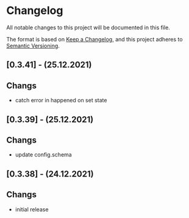 # Changelog
All notable changes to this project will be documented in this file.

The format is based on [Keep a Changelog](https://keepachangelog.com/en/1.0.0/),
and this project adheres to [Semantic Versioning](https://semver.org/spec/v2.0.0.html).
## [0.3.41] - (25.12.2021)
## Changs
- catch error in happened on set state 

## [0.3.39] - (25.12.2021)
## Changs
- update config.schema 

## [0.3.38] - (24.12.2021)
## Changs
- initial release
